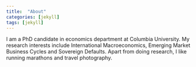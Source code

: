 ```yaml
---
title:  "About"
categories: [jekyll]
tags: [jekyll]
---
```

I am a PhD candidate in economics department at Columbia University. My research interests include International Macroeconomics, Emerging Market Business Cycles and Sovereign Defaults. Apart from doing research, I like running marathons and travel photography.

